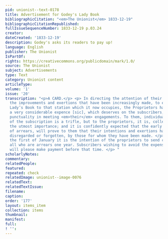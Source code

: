 ```yaml
---
pid: unionist--text-0178
title: Advertisement for Godey's Lady Book
bibliographicCitation: "<em>The Unionist</em> 1833-12-19"
bibliographicCitationRepublished: 
fullIssueSequenceNumber: 1833-12-19 p.03.24
creator: 
dateCreated: '1833-12-19'
description: Godey's asks its readers to pay up!
language: English
publisher: The Unionist
IsPartOf: 
rights: https://creativecommons.org/publicdomain/mark/1.0/
source: The Unionist
subject: Advertisements
type: Text
category: Unionist content
articleType: 
volume: '1'
issue: '20'
transcription: "<p>A CARD.</p> <p> In directing the attention of their readers to
  the improvements and exertions that have been increasingly made, to elevate the
  Lady’s Book to that station which it now occupies, the Proprietors have incurred
  a very considerable expence [sic], which deserves on the subscribers, a suitable
  punctuality in meeting <em>their</em> engagements. To them, individually, the amount
  of the subscription is a trifle, but to the proprietors, it is, collectively, of
  the utmost importance; and it is confidently expected that the early transmission
  of arrears, will prove to them that their intentions and exertions have not been
  disregarded or forgotten, by those for whom they have been made. </p> <p> After
  the first of January it is the intention of the proprietors to send circulars to
  all who are arrears one year. Subscribers wishing to avoid the expense of postage,
  will please make payment before that time. </p> "
scholarlyNotes: 
commentary: 
relatedPeople: 
featured: 
repeated: check
relatedImage: unionist--image-0076
relatedText: 
relatedTextIssue: 
filename: 
caption: 
order: '177'
layout: items_item
collection: items
thumbnail: 
manifest: 
full: 
! '': 
---
```

